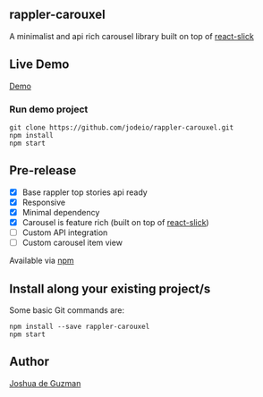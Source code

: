 ## rappler-carouxel
A minimalist and api rich carousel library built on top of [react-slick](https://github.com/akiran/react-slick)

## Live Demo
[Demo](http://www.jodeio.github.io/rappler-carouxel)

### Run demo project
```
git clone https://github.com/jodeio/rappler-carouxel.git
npm install
npm start
```

## Pre-release

- [x] Base rappler top stories api ready
- [x] Responsive
- [x] Minimal dependency
- [x] Carousel is feature rich (built on top of [react-slick](https://github.com/akiran/react-slick))
- [ ] Custom API integration
- [ ] Custom carousel item view

Available via [npm](https://www.npmjs.com/package/rappler-carouxel)

## Install along your existing project/s
Some basic Git commands are:
```
npm install --save rappler-carouxel
npm start
```

## Author
[Joshua de Guzman](https://bit.ly/jodeio)
